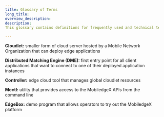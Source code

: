 ```yaml
---
title: Glossary of Terms
long_title: 
overview_description: 
description: 
This glossary contains definitions for frequently used and technical terms throughout the documentation. Familiarize yourself with these terms to understand their application in the docs.

---
```


**Cloudlet:** smaller form of cloud server hosted by a Mobile Network Organization that can deploy edge applications

**Distributed Matching Engine (DME):** first entry point for all client applications that want to connect to one of their deployed application instances

**Controller:** edge cloud tool that manages global cloudlet resources

**Mcctl:** utility that provides access to the MobiledgeX APIs from the command line

**EdgeBox:** demo program that allows operators to try out the MobiledgeX platform

